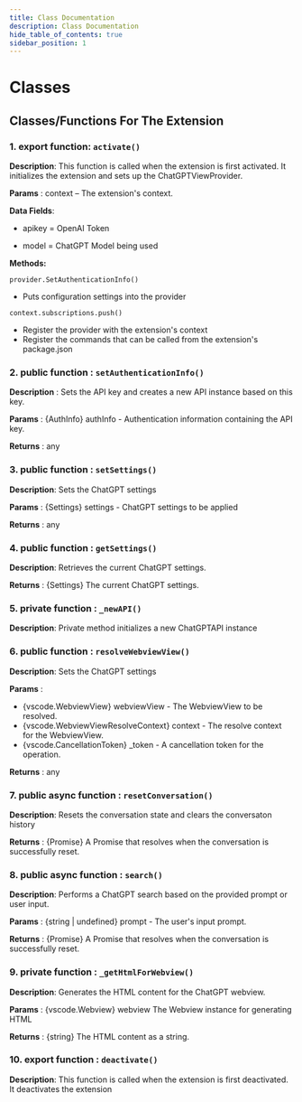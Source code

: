 ```yaml
---
title: Class Documentation
description: Class Documentation
hide_table_of_contents: true
sidebar_position: 1
---
```

Classes
=============================

## Classes/Functions For The Extension

### 1. export function: `activate()`

**Description**: This function is called when the extension is first activated. It initializes the extension and sets up the ChatGPTViewProvider.

**Params** : context – The extension's context.

**Data Fields**:
- apikey = OpenAI Token

- model = ChatGPT Model being used

**Methods:**

`provider.SetAuthenticationInfo()`
- Puts configuration settings into the provider

`context.subscriptions.push()`
- Register the provider with the extension's context
- Register the commands that can be called from the extension's package.json

### 2. public function : `setAuthenticationInfo()`

**Description** : Sets the API key and creates a new API instance based on this key.

**Params** : {AuthInfo} authInfo - Authentication information containing the API key.

**Returns** : any

### 3. public function : `setSettings()`

**Description**: Sets the ChatGPT settings

**Params** : {Settings} settings - ChatGPT settings to be applied

**Returns** : any

### 4. public function : `getSettings()`

**Description**: Retrieves the current ChatGPT settings.

**Returns** : {Settings} The current ChatGPT settings.

### 5. private function : `_newAPI()`

**Description**: Private method initializes a new ChatGPTAPI instance

### 6. public function : `resolveWebviewView()`

**Description**: Sets the ChatGPT settings

**Params** : 
- {vscode.WebviewView} webviewView - The WebviewView to be resolved.
- {vscode.WebviewViewResolveContext} context - The resolve context for the WebviewView.
- {vscode.CancellationToken} _token - A cancellation token for the operation.

**Returns** : any

### 7. public async function : `resetConversation()`

**Description**: Resets the conversation state and clears the conversaton history

**Returns** : {Promise<void>} A Promise that resolves when the conversation is successfully reset.

### 8. public async function : `search()`

**Description**: Performs a ChatGPT search based on the provided prompt or user input.

**Params** : {string | undefined} prompt - The user's input prompt.

**Returns** : {Promise<void>} A Promise that resolves when the conversation is successfully reset.

### 9. private function : `_getHtmlForWebview()`

**Description**: Generates the HTML content for the ChatGPT webview.

**Params** : {vscode.Webview} webview The Webview instance for generating HTML

**Returns** : {string} The HTML content as a string.

### 10. export function : `deactivate()`

**Description**: This function is called when the extension is first deactivated.
It deactivates the extension
